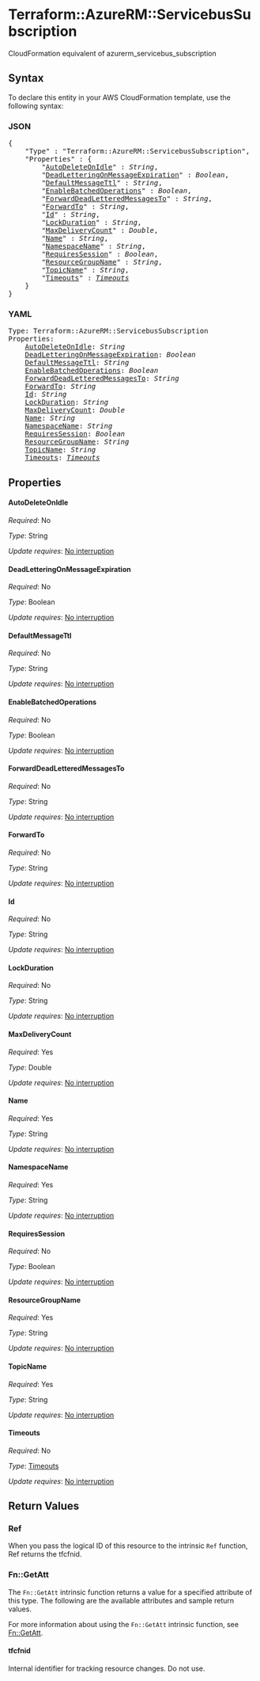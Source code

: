 # Terraform::AzureRM::ServicebusSubscription

CloudFormation equivalent of azurerm_servicebus_subscription

## Syntax

To declare this entity in your AWS CloudFormation template, use the following syntax:

### JSON

<pre>
{
    "Type" : "Terraform::AzureRM::ServicebusSubscription",
    "Properties" : {
        "<a href="#autodeleteonidle" title="AutoDeleteOnIdle">AutoDeleteOnIdle</a>" : <i>String</i>,
        "<a href="#deadletteringonmessageexpiration" title="DeadLetteringOnMessageExpiration">DeadLetteringOnMessageExpiration</a>" : <i>Boolean</i>,
        "<a href="#defaultmessagettl" title="DefaultMessageTtl">DefaultMessageTtl</a>" : <i>String</i>,
        "<a href="#enablebatchedoperations" title="EnableBatchedOperations">EnableBatchedOperations</a>" : <i>Boolean</i>,
        "<a href="#forwarddeadletteredmessagesto" title="ForwardDeadLetteredMessagesTo">ForwardDeadLetteredMessagesTo</a>" : <i>String</i>,
        "<a href="#forwardto" title="ForwardTo">ForwardTo</a>" : <i>String</i>,
        "<a href="#id" title="Id">Id</a>" : <i>String</i>,
        "<a href="#lockduration" title="LockDuration">LockDuration</a>" : <i>String</i>,
        "<a href="#maxdeliverycount" title="MaxDeliveryCount">MaxDeliveryCount</a>" : <i>Double</i>,
        "<a href="#name" title="Name">Name</a>" : <i>String</i>,
        "<a href="#namespacename" title="NamespaceName">NamespaceName</a>" : <i>String</i>,
        "<a href="#requiressession" title="RequiresSession">RequiresSession</a>" : <i>Boolean</i>,
        "<a href="#resourcegroupname" title="ResourceGroupName">ResourceGroupName</a>" : <i>String</i>,
        "<a href="#topicname" title="TopicName">TopicName</a>" : <i>String</i>,
        "<a href="#timeouts" title="Timeouts">Timeouts</a>" : <i><a href="timeouts.md">Timeouts</a></i>
    }
}
</pre>

### YAML

<pre>
Type: Terraform::AzureRM::ServicebusSubscription
Properties:
    <a href="#autodeleteonidle" title="AutoDeleteOnIdle">AutoDeleteOnIdle</a>: <i>String</i>
    <a href="#deadletteringonmessageexpiration" title="DeadLetteringOnMessageExpiration">DeadLetteringOnMessageExpiration</a>: <i>Boolean</i>
    <a href="#defaultmessagettl" title="DefaultMessageTtl">DefaultMessageTtl</a>: <i>String</i>
    <a href="#enablebatchedoperations" title="EnableBatchedOperations">EnableBatchedOperations</a>: <i>Boolean</i>
    <a href="#forwarddeadletteredmessagesto" title="ForwardDeadLetteredMessagesTo">ForwardDeadLetteredMessagesTo</a>: <i>String</i>
    <a href="#forwardto" title="ForwardTo">ForwardTo</a>: <i>String</i>
    <a href="#id" title="Id">Id</a>: <i>String</i>
    <a href="#lockduration" title="LockDuration">LockDuration</a>: <i>String</i>
    <a href="#maxdeliverycount" title="MaxDeliveryCount">MaxDeliveryCount</a>: <i>Double</i>
    <a href="#name" title="Name">Name</a>: <i>String</i>
    <a href="#namespacename" title="NamespaceName">NamespaceName</a>: <i>String</i>
    <a href="#requiressession" title="RequiresSession">RequiresSession</a>: <i>Boolean</i>
    <a href="#resourcegroupname" title="ResourceGroupName">ResourceGroupName</a>: <i>String</i>
    <a href="#topicname" title="TopicName">TopicName</a>: <i>String</i>
    <a href="#timeouts" title="Timeouts">Timeouts</a>: <i><a href="timeouts.md">Timeouts</a></i>
</pre>

## Properties

#### AutoDeleteOnIdle

_Required_: No

_Type_: String

_Update requires_: [No interruption](https://docs.aws.amazon.com/AWSCloudFormation/latest/UserGuide/using-cfn-updating-stacks-update-behaviors.html#update-no-interrupt)

#### DeadLetteringOnMessageExpiration

_Required_: No

_Type_: Boolean

_Update requires_: [No interruption](https://docs.aws.amazon.com/AWSCloudFormation/latest/UserGuide/using-cfn-updating-stacks-update-behaviors.html#update-no-interrupt)

#### DefaultMessageTtl

_Required_: No

_Type_: String

_Update requires_: [No interruption](https://docs.aws.amazon.com/AWSCloudFormation/latest/UserGuide/using-cfn-updating-stacks-update-behaviors.html#update-no-interrupt)

#### EnableBatchedOperations

_Required_: No

_Type_: Boolean

_Update requires_: [No interruption](https://docs.aws.amazon.com/AWSCloudFormation/latest/UserGuide/using-cfn-updating-stacks-update-behaviors.html#update-no-interrupt)

#### ForwardDeadLetteredMessagesTo

_Required_: No

_Type_: String

_Update requires_: [No interruption](https://docs.aws.amazon.com/AWSCloudFormation/latest/UserGuide/using-cfn-updating-stacks-update-behaviors.html#update-no-interrupt)

#### ForwardTo

_Required_: No

_Type_: String

_Update requires_: [No interruption](https://docs.aws.amazon.com/AWSCloudFormation/latest/UserGuide/using-cfn-updating-stacks-update-behaviors.html#update-no-interrupt)

#### Id

_Required_: No

_Type_: String

_Update requires_: [No interruption](https://docs.aws.amazon.com/AWSCloudFormation/latest/UserGuide/using-cfn-updating-stacks-update-behaviors.html#update-no-interrupt)

#### LockDuration

_Required_: No

_Type_: String

_Update requires_: [No interruption](https://docs.aws.amazon.com/AWSCloudFormation/latest/UserGuide/using-cfn-updating-stacks-update-behaviors.html#update-no-interrupt)

#### MaxDeliveryCount

_Required_: Yes

_Type_: Double

_Update requires_: [No interruption](https://docs.aws.amazon.com/AWSCloudFormation/latest/UserGuide/using-cfn-updating-stacks-update-behaviors.html#update-no-interrupt)

#### Name

_Required_: Yes

_Type_: String

_Update requires_: [No interruption](https://docs.aws.amazon.com/AWSCloudFormation/latest/UserGuide/using-cfn-updating-stacks-update-behaviors.html#update-no-interrupt)

#### NamespaceName

_Required_: Yes

_Type_: String

_Update requires_: [No interruption](https://docs.aws.amazon.com/AWSCloudFormation/latest/UserGuide/using-cfn-updating-stacks-update-behaviors.html#update-no-interrupt)

#### RequiresSession

_Required_: No

_Type_: Boolean

_Update requires_: [No interruption](https://docs.aws.amazon.com/AWSCloudFormation/latest/UserGuide/using-cfn-updating-stacks-update-behaviors.html#update-no-interrupt)

#### ResourceGroupName

_Required_: Yes

_Type_: String

_Update requires_: [No interruption](https://docs.aws.amazon.com/AWSCloudFormation/latest/UserGuide/using-cfn-updating-stacks-update-behaviors.html#update-no-interrupt)

#### TopicName

_Required_: Yes

_Type_: String

_Update requires_: [No interruption](https://docs.aws.amazon.com/AWSCloudFormation/latest/UserGuide/using-cfn-updating-stacks-update-behaviors.html#update-no-interrupt)

#### Timeouts

_Required_: No

_Type_: <a href="timeouts.md">Timeouts</a>

_Update requires_: [No interruption](https://docs.aws.amazon.com/AWSCloudFormation/latest/UserGuide/using-cfn-updating-stacks-update-behaviors.html#update-no-interrupt)

## Return Values

### Ref

When you pass the logical ID of this resource to the intrinsic `Ref` function, Ref returns the tfcfnid.

### Fn::GetAtt

The `Fn::GetAtt` intrinsic function returns a value for a specified attribute of this type. The following are the available attributes and sample return values.

For more information about using the `Fn::GetAtt` intrinsic function, see [Fn::GetAtt](https://docs.aws.amazon.com/AWSCloudFormation/latest/UserGuide/intrinsic-function-reference-getatt.html).

#### tfcfnid

Internal identifier for tracking resource changes. Do not use.

